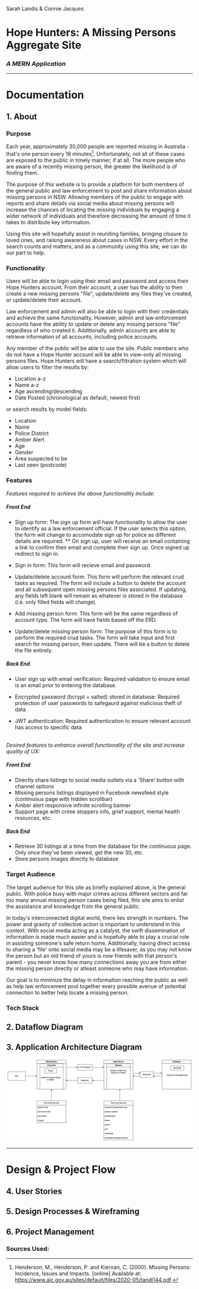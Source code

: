 Sarah Landis & Connie Jacques

# Hope Hunters: A Missing Persons Aggregate Site
### <i>A MERN Application</i>

---
# Documentation

## 1. About
### Purpose
Each year, approximately 30,000 people are reported missing in Australia - that's one person every 18 minutes[^1]. Unfortunately, not all of these cases are exposed to the public in timely manner, if at all. The more people who are aware of a recently missing person, the greater the likelihood is of finding them. 

The purpose of this website is to provide a platform for both members of the general public and law enforcement to post and share information about missing persons in NSW. Allowing members of the public to engage with reports and share details via social media about missing persons will increase the chances of locating the missing individuals by engaging a wider network of individuals and therefore decreasing the amount of time it takes to distribute key information.

Using this site will hopefully assist in reuniting families, bringing closure to loved ones, and raising awareness about cases in NSW. Every effort in the search counts and matters, and as a community using this site, we can do our part to help.

### Functionality
Users will be able to login using their email and password and access their Hope Hunters account. From their account, a user has the ability to then create a new missing persons "file", update/delete any files they've created, or update/delete their account.

Law enforcement and admin will also be able to login with their credentials and 
achieve the same functionality. However, admin and law enforcement accounts have the ability to update or delete any missing persons "file" regardless of who created it. Additionally, admin accounts are able to retrieve information of all accounts, including police accounts.

Any member of the public will be able to use the site. Public members who do not have a Hope Hunter account will be able to view-only all missing persons files. Hope Hunters will have a search/filtration system which will allow users to filter the results by:
- Location a-z
- Name a-z
- Age ascending/descending
- Date Posted (chronological as default, newest first)

or search results by model fields:
- Location
- Name
- Police District
- Amber Alert
- Age
- Gender 
- Area suspected to be
- Last seen (postcode)
<!-- - ?Race  -->

### Features

<i>Features required to achieve the above functionality include:</i>

##### Front End
- Sign up form: 
The sign up form will have functionality to allow the user to identify as a law enforcement official. If the user selects this option, the form will change to accomodate sign up for police as different details are required. ** On sign up, user will receive an email containing a link to confirm their email and complete their sign up. Once signed up redirect to sign in.
>
- Sign in form: 
This form will recieve email and password.
>
- Update/delete account form: 
This form will perform the relevant crud tasks as required. The form will include a button to delete the account and all subsequent open missing persons files associated. If updating, any fields left blank will remain as whatever is stored in the database (i.e. only filled fields will change).
>
- Add missing person form: 
This form will be the same regardless of account type. The form will have fields based off the ERD.
>
- Update/delete missing person form: 
The purpose of this form is to perform the required crud tasks. The form will take input and first search for missing person, then update. There will be a button to delete the file entirely.

##### Back End
- User sign up with email verification:
Required validation to ensure email is an email prior to entering the database.
>
- Encrypted password (bcrypt + salted) stored in database:
Required protection of user passwords to safegaurd against malicious theft of data
>
- JWT authentication:
Required authentication to ensure relevant account has access to specific data
>

<br>
<i>Desired features to enhance overall functionality of the site and increase quality of UX:</i>

##### Front End
- Directly share listings to social media outlets via a 'Share' button with channel options
- Missing persons listings displayed in Facebook newsfeed style (continuous page with hidden scrollbar)
- Amber alert responsive infinite scrolling banner
- Support page with crime stoppers info, grief support, mental health resources, etc.

##### Back End
- Retrieve 30 listings at a time from the database for the continuous page. Only once they’ve been viewed, get the new 30, etc.
- Store persons images directly to database

### Target Audience
The target audience for this site as briefly explained above, is the general public. With police busy with major crimes across different sectors and far too many annual missing person cases being filed, this site aims to enlist the assistance and knowledge from the general public.

In today's interconnected digital world, there lies strength in numbers. The power and gravity of collective action is important to understand in this context. With social media acting as a catalyst, the swift dissemination of information is made much easier and is hopefully able to play a crucial role in assisting someone's safe return home. Additionally, having direct access to sharing a 'file' onto social media may be a lifesaver, as you may not know the person but an old friend of yours is now friends with that person's parent - you never know how many connections away you are from either the missing person directly or atleast someone who may have information. 

Our goal is to minimize the delay in information reaching the public as well as help law enforcement pool together every possible avenue of potential connection to better help locate a missing person.

### Tech Stack

## 2. Dataflow Diagram

## 3. Application Architecture Diagram

![App Architecture Diagram](./docs/AAD.png)

---
# Design & Project Flow

## 4. User Stories

## 5. Design Processes & Wireframing

## 6. Project Management


### Sources Used: 
[^1]: Henderson, M., Henderson, P. and Kiernan, C. (2000). Missing Persons: Incidence, Issues and Impacts. [online] Available at: https://www.aic.gov.au/sites/default/files/2020-05/tandi144.pdf.

